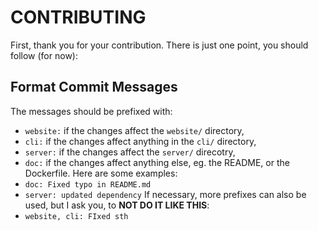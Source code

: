 # CONTRIBUTING
First, thank you for your contribution. There is just one point, you should follow (for now):
## Format Commit Messages
The messages should be prefixed with:
- `website:` if the changes affect the `website/` directory,
- `cli:` if the changes affect anything in the `cli/` directory,
- `server:` if the changes affect the `server/` direcotry,
- `doc:` if the changes affect anything else, eg. the README, or the Dockerfile.
Here are some examples:
- `doc: Fixed typo in README.md`
- `server: updated dependency`
If necessary, more prefixes can also be used, but I ask you, to **NOT DO IT LIKE THIS**:
- `website, cli: FIxed sth`
